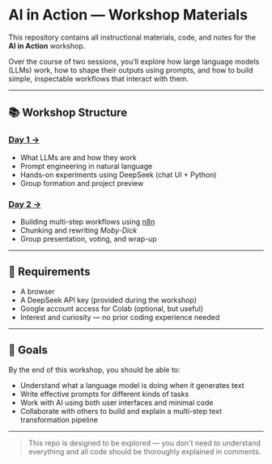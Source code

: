 # AI in Action — Workshop Materials

This repository contains all instructional materials, code, and notes for the **AI in Action** workshop.

Over the course of two sessions, you'll explore how large language models (LLMs) work, how to shape their outputs using prompts, and how to build simple, inspectable workflows that interact with them.

---

## 📚 Workshop Structure

### [Day 1 →](./day1/)
- What LLMs are and how they work
- Prompt engineering in natural language
- Hands-on experiments using DeepSeek (chat UI + Python)
- Group formation and project preview

### [Day 2 →](./day2/) 
- Building multi-step workflows using [n8n](https://n8n.io/)
- Chunking and rewriting *Moby-Dick*
- Group presentation, voting, and wrap-up

---

## 🧰 Requirements

- A browser
- A DeepSeek API key (provided during the workshop)
- Google account access for Colab (optional, but useful)
- Interest and curiosity — no prior coding experience needed

---

## 🧭 Goals

By the end of this workshop, you should be able to:
- Understand what a language model is doing when it generates text
- Write effective prompts for different kinds of tasks
- Work with AI using both user interfaces and minimal code
- Collaborate with others to build and explain a multi-step text transformation pipeline

---

> This repo is designed to be explored — you don't need to understand everything and all code should be thoroughly explained in comments.
